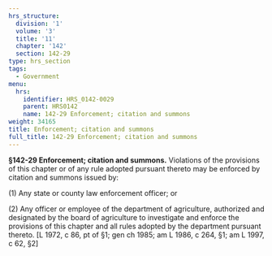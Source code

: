 ```yaml
---
hrs_structure:
  division: '1'
  volume: '3'
  title: '11'
  chapter: '142'
  section: 142-29
type: hrs_section
tags:
  - Government
menu:
  hrs:
    identifier: HRS_0142-0029
    parent: HRS0142
    name: 142-29 Enforcement; citation and summons
weight: 34165
title: Enforcement; citation and summons
full_title: 142-29 Enforcement; citation and summons
---
```

**§142-29 Enforcement; citation and summons.** Violations of the provisions of this chapter or of any rule adopted pursuant thereto may be enforced by citation and summons issued by:

(1) Any state or county law enforcement officer; or

(2) Any officer or employee of the department of agriculture, authorized and designated by the board of agriculture to investigate and enforce the provisions of this chapter and all rules adopted by the department pursuant thereto. [L 1972, c 86, pt of §1; gen ch 1985; am L 1986, c 264, §1; am L 1997, c 62, §2]